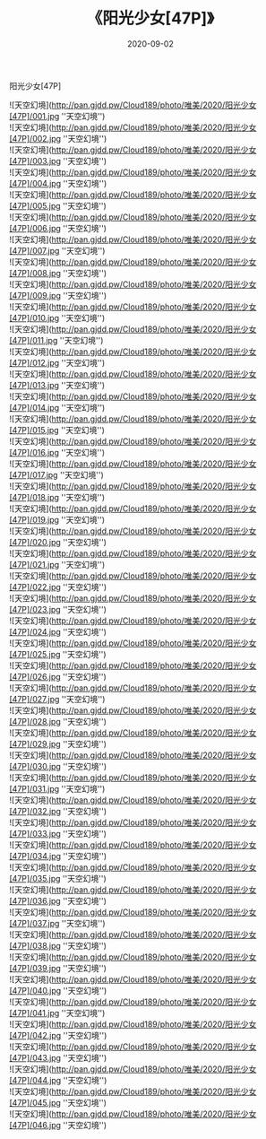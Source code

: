 ﻿---
layout: post
title:  《阳光少女[47P]》
date:   2020-09-02
img: http://pan.gjdd.pw/Cloud189/photo/唯美/2020/阳光少女[47P]/000.jpg
categories: [美女, 清纯, 唯美]
---

阳光少女[47P]



![天空幻境](http://pan.gjdd.pw/Cloud189/photo/唯美/2020/阳光少女[47P]/001.jpg ''天空幻境'') <br>
![天空幻境](http://pan.gjdd.pw/Cloud189/photo/唯美/2020/阳光少女[47P]/002.jpg ''天空幻境'') <br>
![天空幻境](http://pan.gjdd.pw/Cloud189/photo/唯美/2020/阳光少女[47P]/003.jpg ''天空幻境'') <br>
![天空幻境](http://pan.gjdd.pw/Cloud189/photo/唯美/2020/阳光少女[47P]/004.jpg ''天空幻境'') <br>
![天空幻境](http://pan.gjdd.pw/Cloud189/photo/唯美/2020/阳光少女[47P]/005.jpg ''天空幻境'') <br>
![天空幻境](http://pan.gjdd.pw/Cloud189/photo/唯美/2020/阳光少女[47P]/006.jpg ''天空幻境'') <br>
![天空幻境](http://pan.gjdd.pw/Cloud189/photo/唯美/2020/阳光少女[47P]/007.jpg ''天空幻境'') <br>
![天空幻境](http://pan.gjdd.pw/Cloud189/photo/唯美/2020/阳光少女[47P]/008.jpg ''天空幻境'') <br>
![天空幻境](http://pan.gjdd.pw/Cloud189/photo/唯美/2020/阳光少女[47P]/009.jpg ''天空幻境'') <br>
![天空幻境](http://pan.gjdd.pw/Cloud189/photo/唯美/2020/阳光少女[47P]/010.jpg ''天空幻境'') <br>
![天空幻境](http://pan.gjdd.pw/Cloud189/photo/唯美/2020/阳光少女[47P]/011.jpg ''天空幻境'') <br>
![天空幻境](http://pan.gjdd.pw/Cloud189/photo/唯美/2020/阳光少女[47P]/012.jpg ''天空幻境'') <br>
![天空幻境](http://pan.gjdd.pw/Cloud189/photo/唯美/2020/阳光少女[47P]/013.jpg ''天空幻境'') <br>
![天空幻境](http://pan.gjdd.pw/Cloud189/photo/唯美/2020/阳光少女[47P]/014.jpg ''天空幻境'') <br>
![天空幻境](http://pan.gjdd.pw/Cloud189/photo/唯美/2020/阳光少女[47P]/015.jpg ''天空幻境'') <br>
![天空幻境](http://pan.gjdd.pw/Cloud189/photo/唯美/2020/阳光少女[47P]/016.jpg ''天空幻境'') <br>
![天空幻境](http://pan.gjdd.pw/Cloud189/photo/唯美/2020/阳光少女[47P]/017.jpg ''天空幻境'') <br>
![天空幻境](http://pan.gjdd.pw/Cloud189/photo/唯美/2020/阳光少女[47P]/018.jpg ''天空幻境'') <br>
![天空幻境](http://pan.gjdd.pw/Cloud189/photo/唯美/2020/阳光少女[47P]/019.jpg ''天空幻境'') <br>
![天空幻境](http://pan.gjdd.pw/Cloud189/photo/唯美/2020/阳光少女[47P]/020.jpg ''天空幻境'') <br>
![天空幻境](http://pan.gjdd.pw/Cloud189/photo/唯美/2020/阳光少女[47P]/021.jpg ''天空幻境'') <br>
![天空幻境](http://pan.gjdd.pw/Cloud189/photo/唯美/2020/阳光少女[47P]/022.jpg ''天空幻境'') <br>
![天空幻境](http://pan.gjdd.pw/Cloud189/photo/唯美/2020/阳光少女[47P]/023.jpg ''天空幻境'') <br>
![天空幻境](http://pan.gjdd.pw/Cloud189/photo/唯美/2020/阳光少女[47P]/024.jpg ''天空幻境'') <br>
![天空幻境](http://pan.gjdd.pw/Cloud189/photo/唯美/2020/阳光少女[47P]/025.jpg ''天空幻境'') <br>
![天空幻境](http://pan.gjdd.pw/Cloud189/photo/唯美/2020/阳光少女[47P]/026.jpg ''天空幻境'') <br>
![天空幻境](http://pan.gjdd.pw/Cloud189/photo/唯美/2020/阳光少女[47P]/027.jpg ''天空幻境'') <br>
![天空幻境](http://pan.gjdd.pw/Cloud189/photo/唯美/2020/阳光少女[47P]/028.jpg ''天空幻境'') <br>
![天空幻境](http://pan.gjdd.pw/Cloud189/photo/唯美/2020/阳光少女[47P]/029.jpg ''天空幻境'') <br>
![天空幻境](http://pan.gjdd.pw/Cloud189/photo/唯美/2020/阳光少女[47P]/030.jpg ''天空幻境'') <br>
![天空幻境](http://pan.gjdd.pw/Cloud189/photo/唯美/2020/阳光少女[47P]/031.jpg ''天空幻境'') <br>
![天空幻境](http://pan.gjdd.pw/Cloud189/photo/唯美/2020/阳光少女[47P]/032.jpg ''天空幻境'') <br>
![天空幻境](http://pan.gjdd.pw/Cloud189/photo/唯美/2020/阳光少女[47P]/033.jpg ''天空幻境'') <br>
![天空幻境](http://pan.gjdd.pw/Cloud189/photo/唯美/2020/阳光少女[47P]/034.jpg ''天空幻境'') <br>
![天空幻境](http://pan.gjdd.pw/Cloud189/photo/唯美/2020/阳光少女[47P]/035.jpg ''天空幻境'') <br>
![天空幻境](http://pan.gjdd.pw/Cloud189/photo/唯美/2020/阳光少女[47P]/036.jpg ''天空幻境'') <br>
![天空幻境](http://pan.gjdd.pw/Cloud189/photo/唯美/2020/阳光少女[47P]/037.jpg ''天空幻境'') <br>
![天空幻境](http://pan.gjdd.pw/Cloud189/photo/唯美/2020/阳光少女[47P]/038.jpg ''天空幻境'') <br>
![天空幻境](http://pan.gjdd.pw/Cloud189/photo/唯美/2020/阳光少女[47P]/039.jpg ''天空幻境'') <br>
![天空幻境](http://pan.gjdd.pw/Cloud189/photo/唯美/2020/阳光少女[47P]/040.jpg ''天空幻境'') <br>
![天空幻境](http://pan.gjdd.pw/Cloud189/photo/唯美/2020/阳光少女[47P]/041.jpg ''天空幻境'') <br>
![天空幻境](http://pan.gjdd.pw/Cloud189/photo/唯美/2020/阳光少女[47P]/042.jpg ''天空幻境'') <br>
![天空幻境](http://pan.gjdd.pw/Cloud189/photo/唯美/2020/阳光少女[47P]/043.jpg ''天空幻境'') <br>
![天空幻境](http://pan.gjdd.pw/Cloud189/photo/唯美/2020/阳光少女[47P]/044.jpg ''天空幻境'') <br>
![天空幻境](http://pan.gjdd.pw/Cloud189/photo/唯美/2020/阳光少女[47P]/045.jpg ''天空幻境'') <br>
![天空幻境](http://pan.gjdd.pw/Cloud189/photo/唯美/2020/阳光少女[47P]/046.jpg ''天空幻境'') <br>